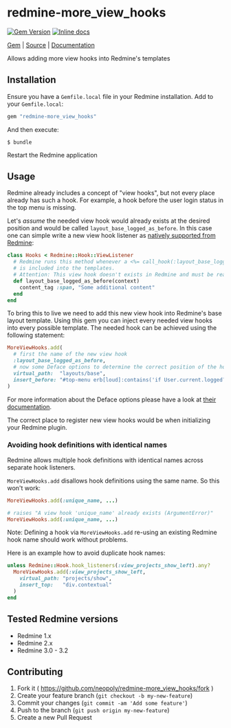 [github]: https://github.com/neopoly/redmine-more_view_hooks
[doc]: http://rubydoc.info/github/neopoly/redmine-more_view_hooks/master/file/README.md
[gem]: https://rubygems.org/gems/redmine-more_view_hooks
[gem-badge]: https://img.shields.io/gem/v/redmine-more_view_hooks.svg
[inchpages]: https://inch-ci.org/github/neopoly/redmine-more_view_hooks
[inchpages-badge]: https://inch-ci.org/github/neopoly/redmine-more_view_hooks.svg?branch=master&style=flat

# redmine-more_view_hooks

[![Gem Version][gem-badge]][gem]
[![Inline docs][inchpages-badge]][inchpages]

[Gem][gem] |
[Source][github] |
[Documentation][doc]

Allows adding more view hooks into Redmine's templates

## Installation

Ensure you have a `Gemfile.local` file in your Redmine installation. Add to your `Gemfile.local`:

```ruby
gem "redmine-more_view_hooks"
```

And then execute:

```
$ bundle
```

Restart the Redmine application

## Usage

Redmine already includes a concept of "view hooks", but not every place already
has such a hook. For example, a hook before the user login status in the top menu is missing.

Let's *assume* the needed view hook would already exists at the desired position and would be called `layout_base_logged_as_before`.
In this case one can simple write a new view hook listener as [natively supported from Redmine](http://www.redmine.org/projects/redmine/wiki/Hooks):

```ruby
class Hooks < Redmine::Hook::ViewListener
  # Redmine runs this method whenever a <%= call_hook(:layout_base_logged_as_before) %>
  # is included into the templates.
  # Attention: This view hook doesn't exists in Redmine and must be realized using this gem
  def layout_base_logged_as_before(context)
    content_tag :span, "Some additional content"
  end
end
```

To bring this to live we need to add this new view hook into Redmine's base layout template.
Using this gem you can inject every needed view hooks into every possible template.
The needed hook can be achieved using the following statement:

```ruby
MoreViewHooks.add(
  # first the name of the new view hook
  :layout_base_logged_as_before,
  # now some Deface options to determine the correct position of the hook
  virtual_path:  "layouts/base",
  insert_before: "#top-menu erb[loud]:contains('if User.current.logged?'):contains('content_tag')"
)
```

For more information about the Deface options please have a look at [their documentation](https://github.com/spree/deface#usage).

The correct place to register new view hooks would be when initializing your Redmine plugin.

### Avoiding hook definitions with identical names

Redmine allows multiple hook definitions with identical names across separate hook listeners.

`MoreViewHooks.add` disallows hook definitions using the same name. So this won't work:

```ruby
MoreViewHooks.add(:unique_name, ...)

# raises "A view hook 'unique_name' already exists (ArgumentError)"
MoreViewHooks.add(:unique_name, ...)
```

Note: Defining a hook via `MoreViewHooks.add` re-using an existing Redmine hook name should work without problems.

Here is an example how to avoid duplicate hook names:

```ruby
unless Redmine::Hook.hook_listeners(:view_projects_show_left).any?
  MoreViewHooks.add(:view_projects_show_left,
    virtual_path: "projects/show",
    insert_top:   "div.contextual"
  )
end
```

## Tested Redmine versions

* Redmine 1.x
* Redmine 2.x
* Redmine 3.0 - 3.2

## Contributing

1. Fork it ( https://github.com/neopoly/redmine-more_view_hooks/fork )
2. Create your feature branch (`git checkout -b my-new-feature`)
3. Commit your changes (`git commit -am 'Add some feature'`)
4. Push to the branch (`git push origin my-new-feature`)
5. Create a new Pull Request
